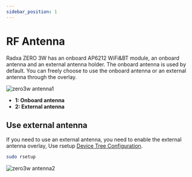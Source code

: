 ```yaml
---
sidebar_position: 1
---
```


# RF Antenna

Radxa ZERO 3W has an onboard AP6212 WiFi&BT module, an onboard antenna and an external antenna holder. The onboard antenna is used by default. You can freely choose to use the onboard antenna or an external antenna through the overlay.

![zero3w antenna1 ](/img/zero/zero3/zero3w-antenna1.webp)

- **1: Onboard antenna**
- **2: External antenna**

## Use external antenna

If you need to use an external antenna, you need to enable the external antenna overlay, Use rsetup [Device Tree Configuration](../os-config/rsetup#overlays).

```bash
sudo rsetup
```

![zero3w antenna2 ](/img/zero/zero3/zero3w-antenna2.webp)
